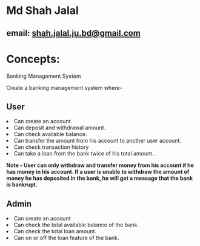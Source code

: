 # Md Shah Jalal
## email: shah.jalal.ju.bd@gmail.com


# Concepts:
Banking Management System

Create a banking management system where-

## User 

<li>Can create an account.</li>
<li>Can deposit and withdrawal amount.</li>
<li>Can check available balance.</li>
<li>Can transfer the amount from his account to another user account.
</li>
<li>Can check transaction history</li>
<li>Can take a loan from the bank twice of his total amount..
</li>


<b>Note - User can only withdraw and transfer money from his account if he has money in his account.
If a user is unable to withdraw the amount of money he has deposited in the bank, he will get a message that the bank is bankrupt.</b>



## Admin 

<li>Can create an account</li>
<li>Can check the total available balance of the bank.</li>
<li>Can check the total loan amount.</li>
<li>Can on or off the loan feature of the bank.</li>
